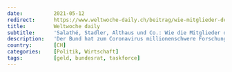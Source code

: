 ```yaml
---
date:          2021-05-12
redirect:      https://www.weltwoche-daily.ch/beitrag/wie-mitglieder-der-corona-task-force-bei-forschungsgeldern-jetzt-kraeftig-abkassieren/
title:         Weltwoche daily
subtitle:      'Salathé, Stadler, Althaus und Co.: Wie die Mitglieder der Corona-Task-Force bei der Vergabe von Forschungsgeldern kräftig abkassieren'
description:   'Der Bund hat zum Coronavirus millionenschwere Forschungsprogramme lanciert. Wer ist zum Handkuss gekommen? Von Hubert Mooser'
country:       [CH]
categories:    [Politik, Wirtschaft]
tags:          [geld, bundesrat, taskforce]
---
```

